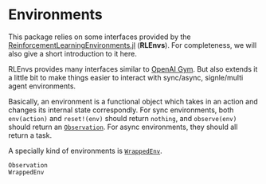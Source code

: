 # Environments

This package relies on some interfaces provided by the [ReinforcementLearningEnvironments.jl](https://github.com/JuliaReinforcementLearning/ReinforcementLearningEnvironments.jl) (**RLEnvs**). For completeness, we will also give a short introduction to it here.

RLEnvs provides many interfaces similar to [OpenAI Gym](https://gym.openai.com/docs/). But also extends it a little bit to make things easier to interact with sync/async, signle/multi agent environments.

Basically, an environment is a functional object which takes in an action and changes its internal state correspondly. For sync environments, both `env(action)` and `reset!(env)` should return `nothing`, and `observe(env)` should return an [`Observation`](@ref). For async environments, they should all return a task.

A specially kind of environments is [`WrappedEnv`](@ref).

```@docs
Observation
WrappedEnv
```